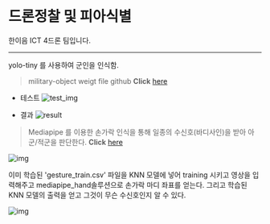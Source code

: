 # 드론정찰 및 피아식별
한이음 ICT 4드론 팀입니다.

---
yolo-tiny 를 사용하여 군인을 인식함.
> military-object weigt file github **Click** [here](https://github.com/haris0/military-object) 

* 테스트 
![test_img](https://lab.hanium.or.kr/21_HI025/21_hi025/raw/master/test_img/test_img.jpeg)

* 결과
![result](https://lab.hanium.or.kr/21_HI025/21_hi025/raw/master/test_img/result.jpeg)

> Mediapipe 를 이용한 손가락 인식을 통해 일종의 수신호(바디사인)을 받아 아군/적군을 판단한다. **Click** [here](https://google.github.io/mediapipe/solutions/hands.html)

![img](https://google.github.io/mediapipe/images/mobile/hand_landmarks.png)

이미 학습된 'gesture_train.csv' 파일을 KNN 모델에 넣어 training 시키고
영상을 입력해주고 mediapipe_hand솔루션으로 손가락 마디 좌표를 얻는다.
그리고 학습된 KNN 모델의 출력을 얻고 그것이 무슨 수신호인지 알 수 있다.

![img](https://lab.hanium.or.kr/21_HI025/21_hi025/raw/master/test_img/%EC%86%90%EA%B0%80%EB%9D%BD%EC%9D%B8%EC%8B%9D.png)
